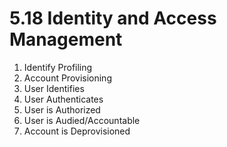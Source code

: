 # 5.18 Identity and Access Management

1. Identify Profiling
2. Account Provisioning
3. User Identifies
4. User Authenticates
5. User is Authorized
6. User is Audied/Accountable
7. Account is Deprovisioned







 
